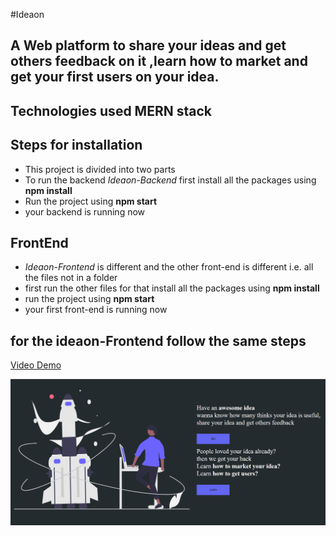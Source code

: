 #Ideaon

## A Web platform to share your ideas and get others feedback on it ,learn how to market and get your first users on your idea.

## Technologies used MERN stack

## Steps for installation
- This project is divided into two parts
- To run the backend *Ideaon-Backend* first install all the packages using **npm install**
- Run the project using **npm start**
- your backend is running now 
## FrontEnd
- *Ideaon-Frontend* is different and the other front-end is different i.e. all the files not in a folder
- first run the other files for that install all the packages using **npm install**
- run the project using **npm start**
- your first front-end is running now

## for the ideaon-Frontend follow the same steps


<a href="https://www.youtube.com/watch?v=Nt6GRsLJsjE">Video Demo</a>


![Homepage image](homeofideaon.png)
